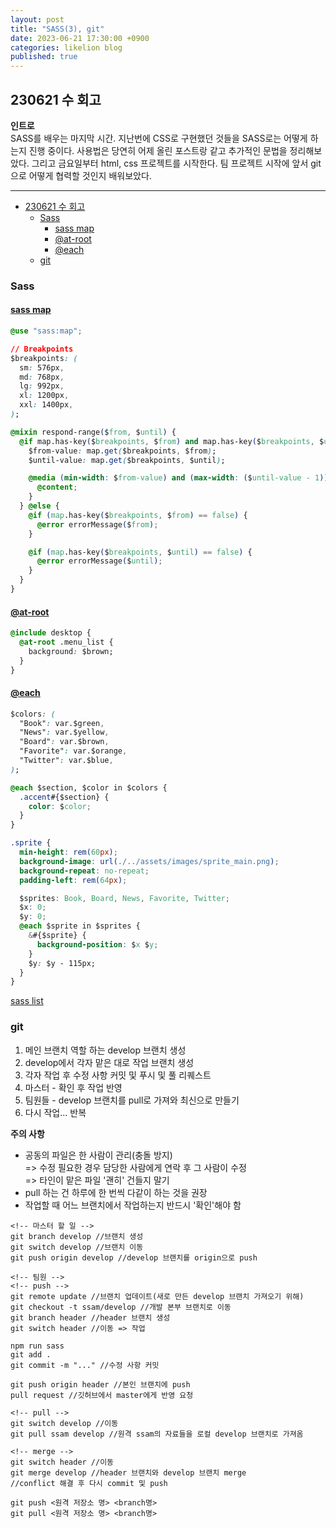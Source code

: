 ```yaml
---
layout: post
title: "SASS(3), git"
date: 2023-06-21 17:30:00 +0900
categories: likelion blog
published: true
---
```


## 230621 수 회고

**인트로**  
SASS를 배우는 마지막 시간. 지난번에 CSS로 구현했던 것들을 SASS로는 어떻게 하는지 진행 중이다. 사용법은 당연히 어제 올린 포스트랑 같고 추가적인 문법을 정리해보았다.
그리고 금요일부터 html, css 프로젝트를 시작한다. 팀 프로젝트 시작에 앞서 git으로 어떻게 협력할 것인지 배워보았다.

---

- [230621 수 회고](#230621-수-회고)
  - [Sass](#sass)
    - [sass map](#sass-map)
    - [@at-root](#at-root)
    - [@each](#each)
  - [git](#git)

### Sass

#### [sass map][sass-map]

```css
@use "sass:map";

// Breakpoints
$breakpoints: (
  sm: 576px,
  md: 768px,
  lg: 992px,
  xl: 1200px,
  xxl: 1400px,
);

@mixin respond-range($from, $until) {
  @if map.has-key($breakpoints, $from) and map.has-key($breakpoints, $until) {
    $from-value: map.get($breakpoints, $from);
    $until-value: map.get($breakpoints, $until);

    @media (min-width: $from-value) and (max-width: ($until-value - 1)) {
      @content;
    }
  } @else {
    @if (map.has-key($breakpoints, $from) == false) {
      @error errorMessage($from);
    }

    @if (map.has-key($breakpoints, $until) == false) {
      @error errorMessage($until);
    }
  }
}
```

#### [@at-root][@at-root]

```css
@include desktop {
  @at-root .menu_list {
    background: $brown;
  }
}
```

#### [@each][@each]

```css
$colors: (
  "Book": var.$green,
  "News": var.$yellow,
  "Board": var.$brown,
  "Favorite": var.$orange,
  "Twitter": var.$blue,
);

@each $section, $color in $colors {
  .accent#{$section} {
    color: $color;
  }
}
```

```css
.sprite {
  min-height: rem(60px);
  background-image: url(./../assets/images/sprite_main.png);
  background-repeat: no-repeat;
  padding-left: rem(64px);

  $sprites: Book, Board, News, Favorite, Twitter;
  $x: 0;
  $y: 0;
  @each $sprite in $sprites {
    &#{$sprite} {
      background-position: $x $y;
    }
    $y: $y - 115px;
  }
}
```

[sass list][sass-list]

### git

1. 메인 브랜치 역할 하는 develop 브랜치 생성
2. develop에서 각자 맡은 대로 작업 브랜치 생성
3. 각자 작업 후 수정 사항 커밋 및 푸시 및 풀 리퀘스트
4. 마스터 - 확인 후 작업 반영
5. 팀원들 - develop 브랜치를 pull로 가져와 최신으로 만들기
6. 다시 작업... 반복

**주의 사항**

- 공동의 파일은 한 사람이 관리(충돌 방지)  
  => 수정 필요한 경우 담당한 사람에게 연락 후 그 사람이 수정  
  => 타인이 맡은 파일 '괜히' 건들지 말기
- pull 하는 건 하루에 한 번씩 다같이 하는 것을 권장
- 작업할 때 어느 브랜치에서 작업하는지 반드시 '확인'해야 함

```
<!-- 마스터 할 일 -->
git branch develop //브랜치 생성
git switch develop //브랜치 이동
git push origin develop //develop 브랜치를 origin으로 push

<!-- 팀원 -->
<!-- push -->
git remote update //브랜치 업데이트(새로 만든 develop 브랜치 가져오기 위해)
git checkout -t ssam/develop //개발 본부 브랜치로 이동
git branch header //header 브랜치 생성
git switch header //이동 => 작업

npm run sass
git add .
git commit -m "..." //수정 사항 커밋

git push origin header //본인 브랜치에 push
pull request //깃허브에서 master에게 반영 요청

<!-- pull -->
git switch develop //이동
git pull ssam develop //원격 ssam의 자료들을 로컬 develop 브랜치로 가져옴

<!-- merge -->
git switch header //이동
git merge develop //header 브랜치와 develop 브랜치 merge
//conflict 해결 후 다시 commit 및 push

git push <원격 저장소 명> <branch명>
git pull <원격 저장소 명> <branch명>
```

[sass-map]: https://sass-lang.com/documentation/values/maps
[@at-root]: https://sass-lang.com/documentation/at-rules/at-root
[@each]: https://sass-lang.com/documentation/at-rules/control/each
[sass-list]: https://sass-lang.com/documentation/values/lists
